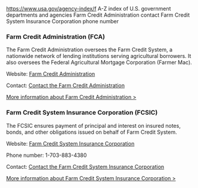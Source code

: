 

https://www.usa.gov/agency-index/f
A-Z index of U.S. government departments and agencies
Farm Credit Administration contact
Farm Credit System Insurance Corporation phone number

### Farm Credit Administration (FCA)

The Farm Credit Administration oversees the Farm Credit System, a nationwide network of lending institutions serving agricultural borrowers. It also oversees the Federal Agricultural Mortgage Corporation (Farmer Mac).

Website: [Farm Credit Administration](https://www.fca.gov/)

Contact: [Contact the Farm Credit Administration](https://www.fca.gov/utility-pages/contact-us)

[More information about Farm Credit Administration >](https://www.usa.gov/agencies/farm-credit-administration)

### Farm Credit System Insurance Corporation (FCSIC)

The FCSIC ensures payment of principal and interest on insured notes, bonds, and other obligations issued on behalf of Farm Credit System.

Website: [Farm Credit System Insurance Corporation](https://www.fcsic.gov/)

Phone number: 1-703-883-4380

Contact: [Contact the Farm Credit System Insurance Corporation](https://www.fcsic.gov/site/contact)

[More information about Farm Credit System Insurance Corporation >](https://www.usa.gov/agencies/farm-credit-system-insurance-corporation)
